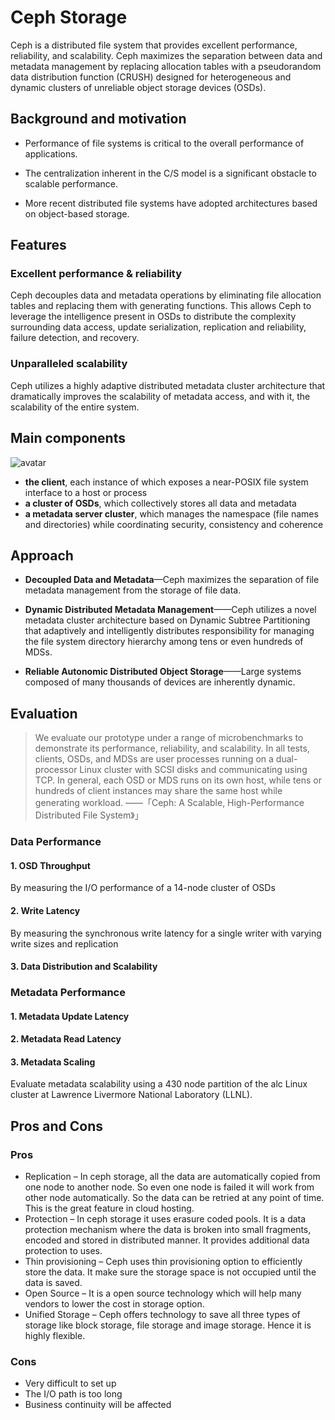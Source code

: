 
# Ceph Storage

Ceph is a distributed file system that provides excellent performance, reliability, and scalability. Ceph maximizes the separation between data and metadata management by replacing allocation tables with a pseudorandom data distribution function (CRUSH) designed for heterogeneous and dynamic clusters of unreliable object storage devices (OSDs).

## Background and motivation


* Performance of file systems is critical to the overall performance of  applications.

* The centralization inherent in the C/S model is a significant obstacle to scalable performance.

* More recent distributed file systems have adopted architectures based on object-based storage.

## Features

### Excellent performance & reliability

Ceph decouples data and metadata operations by eliminating file allocation tables and replacing them with generating functions.
This allows Ceph to leverage the intelligence present in OSDs to distribute the complexity surrounding data access, update serialization, replication and reliability, failure detection, and recovery.

### Unparalleled scalability

Ceph utilizes a highly adaptive distributed metadata cluster architecture that dramatically improves the scalability of metadata access, and with it, the scalability of the entire system.

## Main components

![avatar](https://upload-images.jianshu.io/upload_images/13632999-eb098bd1e93bcaf4.png)

* **the client**, each instance of which exposes a near-POSIX file system interface to a host or process
* **a cluster of OSDs**, which collectively stores all data and metadata
* **a metadata server cluster**, which manages the namespace (file names and directories) while coordinating security, consistency and coherence

## Approach

* **Decoupled Data and Metadata**—Ceph maximizes the separation of file metadata management from the storage of file data.

* **Dynamic Distributed Metadata Management**——Ceph utilizes a novel metadata cluster architecture based on Dynamic Subtree Partitioning that adaptively and intelligently distributes responsibility for managing the file system directory hierarchy among tens or even hundreds of MDSs.

* **Reliable Autonomic Distributed Object Storage**——Large systems composed of many thousands of devices are inherently dynamic.

## Evaluation
> We evaluate our prototype under a range of microbenchmarks to demonstrate its performance, reliability, and scalability. In all tests, clients, OSDs, and MDSs are user processes running on a dual-processor Linux cluster with SCSI disks and communicating using TCP. In general, each OSD or MDS runs on its own host, while tens or hundreds of client instances may share the same host while generating workload.
    ——「Ceph: A Scalable, High-Performance Distributed File System》」



### Data Performance

#### 1. OSD Throughput
By measuring the I/O performance of a 14-node cluster of OSDs

#### 2. Write Latency

By measuring the synchronous write latency for a single writer with varying write sizes and replication

#### 3. Data Distribution and Scalability

### Metadata Performance

#### 1. Metadata Update Latency

#### 2. Metadata Read Latency

#### 3. Metadata Scaling

Evaluate metadata scalability using a 430 node partition of the alc Linux cluster at Lawrence Livermore National Laboratory (LLNL).


## Pros and Cons

### Pros

* Replication – In ceph storage, all the data are automatically copied from one node to another node. So even one node is failed it will work from other node automatically. So the data can be retried at any point of time. This is the great feature in cloud hosting.
* Protection – In ceph storage it uses erasure coded pools. It is a data protection mechanism where the data is broken into small fragments, encoded and stored in distributed manner. It provides additional data protection to uses.
* Thin provisioning – Ceph uses thin provisioning option to efficiently store the data. It make sure the storage space is not occupied until the data is saved.
* Open Source – It is a open source technology which will help many vendors to lower the cost in storage option.
* Unified Storage – Ceph offers technology to save all three types of storage like block storage, file storage and image storage. Hence it is highly flexible.

### Cons

* Very difficult to set up
* The I/O path is too long
* Business continuity will be affected




